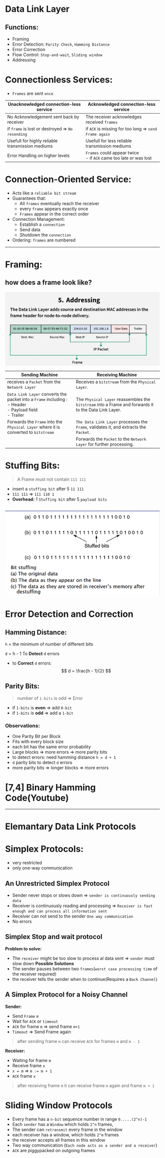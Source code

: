 # Data Link Layer

## Functions:
- Framing
- Error Detection: `Parity Check`, `Hamming Distance`
- Error Correction
- Flow Control: `Stop-and-wait`, `Sliding window`
- Addressing

# Connectionless Services:
- `Frames` are sent `once`

| Unacknowledged connection-less service | Acknowledged connection-less service |
|----------------------------------------|--------------------------------------|
| No Acknowledgement sent back by receiver | The receiver acknowledges received `frames`|
| if `frame` is lost or destroyed => `No resending`| if `ACK` is missing for too long => `send Frame again`|
| Usefull for highly reliable transmission mediums | Usefull for less reliable transmission mediums |
| Error Handling on higher levels | `Frames` could appear twice</br> - if `ACK` came too late or was lost |

# Connection-Oriented Service: 
- Acts like a `reliable bit stream`
- Guarantees that:
  - All `frames` eventually reach the receiver
  - every `frame` appears exactly once
  - `Frames` appear in the correct order
- Connection Management: 
    - Establish a `connection`
    - Send data
    - Shutdown the `connection`
- Ordering: `frames` are numbered
-----
# Framing:

## how does a frame look like?
![Frame_Data_Link](Resources/Frame_Data_Link.png)

| Sending Machine                                                                                                       | Receiving Machine                                                                                   |
|-----------------------------------------------------------------------------------------------------------------------|-----------------------------------------------------------------------------------------------------|
| receives a `Packet` from the `Network Layer`                                                                          | Receives a `bitstream` from the `Physical Layer`.                                                   |
| `Data Link Layer` converts the packet into a `Frame` including : </br> - Header </br> - Payload field </br> - Trailer | The `Physical Layer` reassembles the `bitstream` into a Frame and forwards it to the Data Link Layer. |
| Forwards the `Frame` into the `Physical Layer` where it is converted to `bitstream` | `The Data Link Layer` processes the `Frame`, validates it, and extracts the `Packet`.               |
|                                                                                                                       | Forwards the `Packet` to the `Network Layer` for further processing.                                    |


# Stuffing Bits: 
> A Frame must not contain `111 111`
- insert a `stuffing bit` after 5 `11 111`
- `111 111` => `111 110 1`
- **Overhead:** 1 `Stuffing bit` after 5 `payload bits`

![Stuffing_Bits](Resources/Stuffing_Bits.png)
-----
# Error Detection and Correction

## Hamming Distance: 
`h` = the minimum of number of different bits

`d` = h - 1 To **Detect** `d` errors
- to **Correct** `d` errors:
$$  
d = \frac{h - 1}{2}
$$

## Parity Bits:
> number of `1-bits`  is odd => Error
- if `1-bits` is **even** => add `0-bit`
- if `1-bits` is **odd** => add a `1-bit`

### Observations:
- One Parity Bit per Block
- Fits with every block size
- each bit has the same error probability
- Large blocks => more errors => more parity bits
- to detect errors: need hamming distance `h = d + 1`
- `d` parity bits to detect `d` errors
- more parity bits => longer blocks => more errors

# [7,4] Binary Hamming Code(Youtube)

----
# Elemantary Data Link Protocols

# Simplex Protocols:
- very restricted
- only one-way communication 

## An Unrestricted Simplex Protocol
- Sender never stops or slows down => `sender is continuously sending data`
- Receiver is continuously reading and processing => `Receiver is fast enough and can process all information sent`
- Receiver can not send to the sender `One way communication`
- No errors

## Simplex Stop and wait protocol
**Problem to solve:**
  - The `receiver` might be too slow to process al data sent => `sender` must slow down
**Possible Solutions**
  - The sender pauses between two `frames`(`worst case processing time` of the receiver required)
  - the receiver tells the sender when to continue(Requires a `Back Channel`)

## A Simplex Protocol for a Noisy Channel
**Sender:**
- Send `Frame` `m`
- Wait for `ACK` or `timeout`
- `ACK` for frame `m` => send frame `m+1`
- `Timeout` => Send Frame again

> after sending frame `m` can receive `ACK` for frames `m` and `m - 1`

**Receiver:**
- Waiting for frame `m`
- Receive frame `x`
- `x = m` => `m := m + 1`
- `ACK` frame `x`

> after receiving frame `m` it can receive frame `m` again and frame `m + 1`

# Sliding Window Protocols
- Every frame has a `n-bit` sequence number in range `0.....(2^n)-1`
- Each `sender` has a `Window` which holds `2^n` frames, 
- The sender can `retransmit` every frame in the window
- each receiver has a window, which holds `2^m` frames
- the receiver accepts all frames in this window
- Two way communication (`Each node acts as a sender and a receiver`)
- `ACK` are piggypacked on outgoing frames